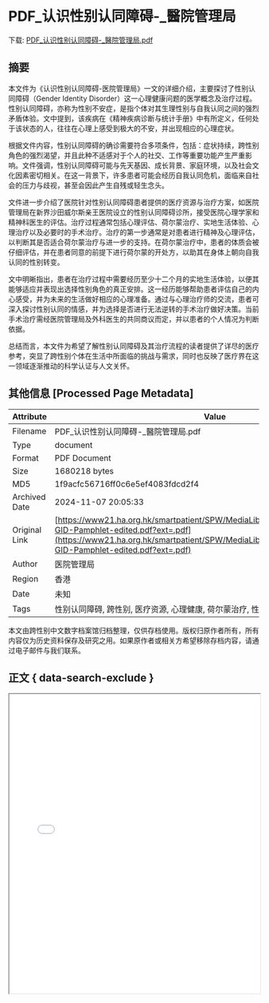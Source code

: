 # PDF_认识性别认同障碍-_醫院管理局

<!-- tcd_download_link -->
下载: [PDF_认识性别认同障碍-_醫院管理局.pdf](PDF_认识性别认同障碍-_醫院管理局.pdf)
<!-- tcd_download_link_end -->

## 摘要

<!-- tcd_abstract -->
本文件为《认识性别认同障碍-医院管理局》一文的详细介绍，主要探讨了性别认同障碍（Gender Identity Disorder）这一心理健康问题的医学概念及治疗过程。性别认同障碍，亦称为性别不安症，是指个体对其生理性别与自我认同之间的强烈矛盾体验。文中提到，该疾病在《精神疾病诊断与统计手册》中有所定义，任何处于该状态的人，往往在心理上感受到极大的不安，并出现相应的心理症状。 

根据文件内容，性别认同障碍的确诊需要符合多项条件，包括：症状持续，跨性别角色的强烈渴望，并且此种不适感对于个人的社交、工作等重要功能产生严重影响。文件强调，性别认同障碍可能与先天基因、成长背景、家庭环境，以及社会文化因素密切相关。在这一背景下，许多患者可能会经历自我认同危机，面临来自社会的压力与歧视，甚至会因此产生自残或轻生念头。 

文件进一步介绍了医院针对性别认同障碍患者提供的医疗资源与治疗方案，如医院管理局在新界沙田威尔斯亲王医院设立的性别认同障碍诊所，接受医院心理学家和精神科医生的评估。治疗过程通常包括心理评估、荷尔蒙治疗、实地生活体验、心理治疗以及必要时的手术治疗。治疗的第一步通常是对患者进行精神及心理评估，以判断其是否适合荷尔蒙治疗与进一步的支持。在荷尔蒙治疗中，患者的体质会被仔细评估，并在患者同意的前提下进行荷尔蒙的开处方，以助其在身体上朝向自我认同的性别转变。 

文中明晰指出，患者在治疗过程中需要经历至少十二个月的实地生活体验，以便其能够适应并表现出选择性别角色的真正安排。这一经历能够帮助患者评估自己的内心感受，并为未来的生活做好相应的心理准备。通过与心理治疗师的交流，患者可深入探讨性别认同的情感，并为选择是否进行无法逆转的手术治疗做好决策。当前手术治疗需经医院管理局及外科医生的共同商议而定，并以患者的个人情况为判断依据。 

总结而言，本文件为希望了解性别认同障碍及其治疗流程的读者提供了详尽的医疗参考，突显了跨性别个体在生活中所面临的挑战与需求，同时也反映了医疗界在这一领域逐渐推动的科学认证与人文关怀。

<!-- tcd_abstract_end -->

## 其他信息 [Processed Page Metadata]

| Attribute       | Value                                  |
|-----------------|----------------------------------------|
| Filename        | PDF_认识性别认同障碍-_醫院管理局.pdf                             |
| Type            | document                                 |
| Format          | PDF Document                               |
| Size            | 1680218 bytes                           |
| MD5             | 1f9acfc56716ff0c6e5ef4083fdcd2f4                                  |
| Archived Date   | 2024-11-07 20:05:33                             |
| Original Link   | [https://www21.ha.org.hk/smartpatient/SPW/MediaLibraries/SPW/SPWMedia/2017-GID-Pamphlet-edited.pdf?ext=.pdf](https://www21.ha.org.hk/smartpatient/SPW/MediaLibraries/SPW/SPWMedia/2017-GID-Pamphlet-edited.pdf?ext=.pdf)                         |
| Author          | 医院管理局                               |
| Region          | 香港                               |
| Date            | 未知                                 |
| Tags            | 性别认同障碍, 跨性别, 医疗资源, 心理健康, 荷尔蒙治疗, 性别转换手术, 社会环境, 社区支持                                 |

本文由跨性别中文数字档案馆归档整理，仅供存档使用。版权归原作者所有，所有内容仅为历史资料保存及研究之用。如果原作者或相关方希望移除存档内容，请通过电子邮件与我们联系。

## 正文 { data-search-exclude }

<!-- tcd_main_text -->
<iframe src="../PDF_认识性别认同障碍-_醫院管理局.pdf" width="100%" height="600px">
    <p>无法显示PDF，请下载查看。</p>
</iframe>
<!-- tcd_main_text_end -->

